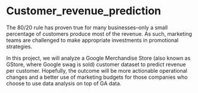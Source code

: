 # Customer_revenue_prediction
The 80/20 rule has proven true for many businesses–only a small percentage of customers produce most of the revenue. As such, marketing teams are challenged to make appropriate investments in promotional strategies.

In this project, we will analyze a Google Merchandise Store (also known as GStore, where Google swag is sold) customer dataset to predict revenue per customer. Hopefully, the outcome will be more actionable operational changes and a better use of marketing budgets for those companies who choose to use data analysis on top of GA data.
